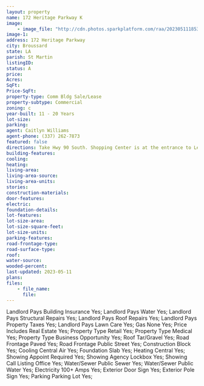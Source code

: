 ```yaml
---
layout: property
name: 172 Heritage Parkway K
image:
    - image_file: "http://cdn.photos.sparkplatform.com/raa/20230511185305532658000000.jpg"
image-1:
address: 172 Heritage Parkway
city: Broussard
state: LA
parish: St Martin
listingID: 
status: A
price: 
Acres: 
SqFt: 
Price-SqFt: 
property-type: Comm Bldg Sale/Lease
property-subtype: Commercial
zoning: c
year-built: 11 - 20 Years
lot-size: 
parking: 
agent: Caitlyn Williams
agent-phone: (337) 262-7873
featured: false
directions: Take Hwy 90 South. Shopping Center is at the entrance to Le Triomphe
building-features: 
cooling: 
heating: 
living-area: 
living-area-source: 
living-area-units: 
stories: 
construction-materials: 
door-features: 
electric: 
foundation-details: 
lot-features: 
lot-size-area: 
lot-size-square-feet: 
lot-size-units: 
parking-features: 
road-frontage-type: 
road-surface-type: 
roof: 
water-source: 
wooded-percent: 
last-updated: 2023-05-11
plans: 
files:
    - file_name:
      file:
---
```

Landlord Pays	Building Insurance	Yes;
Landlord Pays	Water	Yes;
Landlord Pays	Structural Repairs	Yes;
Landlord Pays	Roof Repairs	Yes;
Landlord Pays	Property Taxes	Yes;
Landlord Pays	Lawn Care	Yes;
Gas	None	Yes;
Price Includes	Real Estate	Yes;
Property Type	Retail	Yes;
Property Type	Medical	Yes;
Property Type	Business Opportunity	Yes;
Roof	Tar/Gravel	Yes;
Road Frontage	Paved	Yes;
Road Frontage	Public Street	Yes;
Construction	Block	Yes;
Cooling	Central Air	Yes;
Foundation	Slab	Yes;
Heating	Central	Yes;
Showing	Appoint Required	Yes;
Showing	Agency Lockbox	Yes;
Showing	Call Listing Office	Yes;
Water/Sewer	Public Sewer	Yes;
Water/Sewer	Public Water	Yes;
Electricity	100+ Amps	Yes;
Exterior	Door Sign	Yes;
Exterior	Pole Sign	Yes;
Parking	Parking Lot	Yes;

